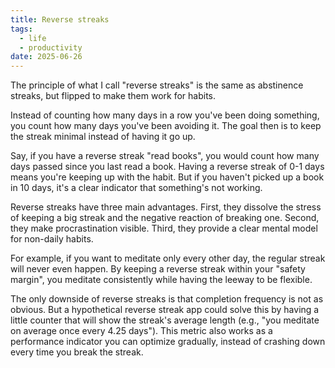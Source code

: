 ```yaml
---
title: Reverse streaks
tags:
  - life
  - productivity
date: 2025-06-26
---
```


The principle of what I call "reverse streaks" is the same as abstinence streaks, but flipped to make them work for habits.

Instead of counting how many days in a row you've been doing something, you count how many days you've been avoiding it. The goal then is to keep the streak minimal instead of having it go up.

Say, if you have a reverse streak "read books", you would count how many days passed since you last read a book. Having a reverse streak of 0-1 days means you're keeping up with the habit. But if you haven't picked up a book in 10 days, it's a clear indicator that something's not working.

Reverse streaks have three main advantages. First, they dissolve the stress of keeping a big streak and the negative reaction of breaking one. Second, they make procrastination visible. Third, they provide a clear mental model for non-daily habits.

For example, if you want to meditate only every other day, the regular streak will never even happen. By keeping a reverse streak within your "safety margin", you meditate consistently while having the leeway to be flexible.

The only downside of reverse streaks is that completion frequency is not as obvious. But a hypothetical reverse streak app could solve this by having a little counter that will show the streak's average length (e.g., "you meditate on average once every 4.25 days"). This metric also works as a performance indicator you can optimize gradually, instead of crashing down every time you break the streak.
